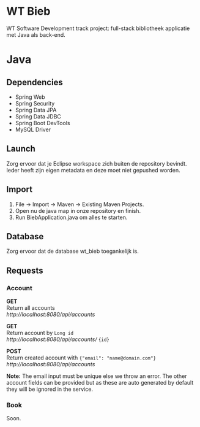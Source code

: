 # WT Bieb

WT Software Development track project: full-stack bibliotheek applicatie met Java als back-end.

# Java

## Dependencies

- Spring Web
- Spring Security
- Spring Data JPA
- Spring Data JDBC
- Spring Boot DevTools
- MySQL Driver

## Launch

Zorg ervoor dat je Eclipse workspace zich buiten de repository bevindt. Ieder heeft zijn eigen metadata en deze moet niet gepushed worden.

## Import

1. File -> Import -> Maven -> Existing Maven Projects.
2. Open nu de java map in onze repository en finish.
3. Run BiebApplication.java om alles te starten.

## Database

Zorg ervoor dat de database wt_bieb toegankelijk is.

## Requests

### Account

**GET**<br/>
Return all accounts<br/>
*http://localhost:8080/api/accounts*

**GET**<br/>
Return account by `Long id`<br/>
*http://localhost:8080/api/accounts/* `{id}`

**POST**<br/>
Return created account with `{"email": "name@domain.com"}`<br/>
*http://localhost:8080/api/accounts*

**Note:** The email input must be unique else we throw an error. The other account fields can be provided but as these are auto generated by default they will be ignored in the service.

### Book

Soon.
